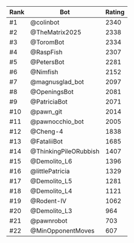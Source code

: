 Rank|Bot|Rating
---|---|---
#1|@colinbot|2340
#2|@TheMatrix2025|2338
#3|@ToromBot|2334
#4|@RaspFish|2307
#5|@PetersBot|2281
#6|@Nimfish|2152
#7|@magnusglad_bot|2097
#8|@OpeningsBot|2081
#9|@PatriciaBot|2071
#10|@pawn_git|2014
#11|@pawnocchio_bot|2005
#12|@Cheng-4|1838
#13|@FataliiBot|1685
#14|@ThinkingPileORubbish|1407
#15|@Demolito_L6|1396
#16|@littlePatricia|1329
#17|@Demolito_L5|1281
#18|@Demolito_L4|1121
#19|@Rodent-IV|1062
#20|@Demolito_L3|964
#21|@pawnrobot|703
#22|@MinOpponentMoves|607
